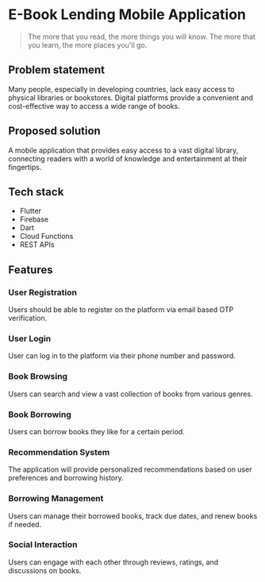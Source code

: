 # E-Book Lending Mobile Application

> The more that you read, the more things you will know. The more that you learn, the more places you'll go.

## Problem statement


Many people, especially in developing countries, lack easy access to physical libraries or bookstores. Digital platforms provide a convenient and cost-effective way to access a wide range of books.

## Proposed solution


A mobile application that provides easy access to a vast digital library, connecting readers with a world of knowledge and entertainment at their fingertips.

## Tech stack


 - Flutter
 - Firebase
 - Dart
 - Cloud Functions
 - REST APIs

## Features

### User Registration


Users should be able to register on the platform via email based OTP verification.

### User Login


User can log in to the platform via their phone number and password.

### Book Browsing


Users can search and view a vast collection of books from various genres.

### Book Borrowing


Users can borrow books they like for a certain period.

### Recommendation System


The application will provide personalized recommendations based on user preferences and borrowing history.

### Borrowing Management


Users can manage their borrowed books, track due dates, and renew books if needed.

### Social Interaction


Users can engage with each other through reviews, ratings, and discussions on books.
